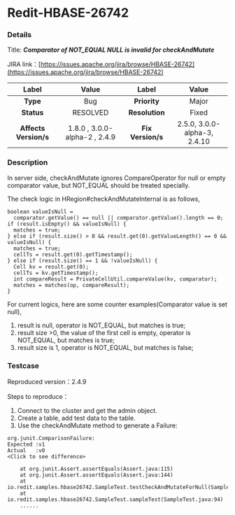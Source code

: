 # Redit-HBASE-26742

### Details

Title: ***Comparator of NOT_EQUAL NULL is invalid for checkAndMutate***

JIRA link：[https://issues.apache.org/jira/browse/HBASE-26742](https://issues.apache.org/jira/browse/HBASE-26742)

|         Label         |        Value        |      Label      |         Value          |
|:---------------------:|:-------------------:|:---------------:|:----------------------:|
|       **Type**        |         Bug         |  **Priority**   |         Major          |
|      **Status**       |      RESOLVED       | **Resolution**  |         Fixed          |
| **Affects Version/s** | 1.8.0 , 3.0.0-alpha-2 , 2.4.9 | **Fix Version/s** | 2.5.0, 3.0.0-alpha-3, 2.4.10 |

### Description

In server side, checkAndMutate ignores CompareOperator for null or empty comparator value, but NOT_EQUAL should be treated specially.

The check logic in HRegion#checkAndMutateInternal is as follows,

```
boolean valueIsNull =
  comparator.getValue() == null || comparator.getValue().length == 0;
if (result.isEmpty() && valueIsNull) {
  matches = true;
} else if (result.size() > 0 && result.get(0).getValueLength() == 0 && valueIsNull) {
  matches = true;
  cellTs = result.get(0).getTimestamp();
} else if (result.size() == 1 && !valueIsNull) {
  Cell kv = result.get(0);
  cellTs = kv.getTimestamp();
  int compareResult = PrivateCellUtil.compareValue(kv, comparator);
  matches = matches(op, compareResult);
}
```

For current logics, here are some  counter examples(Comparator value is set null),

1. result is null, operator is NOT_EQUAL, but matches is true;
2. result size >0, the value of the first cell is empty, operator is NOT_EQUAL, but matches is true;
3. result size is 1, operator is NOT_EQUAL, but matches is false;

### Testcase

Reproduced version：2.4.9

Steps to reproduce：
1. Connect to the cluster and get the admin object. 
2. Create a table, add test data to the table.
3. Use the checkAndMutate method to generate a Failure:
```
org.junit.ComparisonFailure: 
Expected :v1
Actual   :v0
<Click to see difference>

	at org.junit.Assert.assertEquals(Assert.java:115)
	at org.junit.Assert.assertEquals(Assert.java:144)
	at io.redit.samples.hbase26742.SampleTest.testCheckAndMutateForNull(SampleTest.java:113)
	at io.redit.samples.hbase26742.SampleTest.sampleTest(SampleTest.java:94)
	......
```
